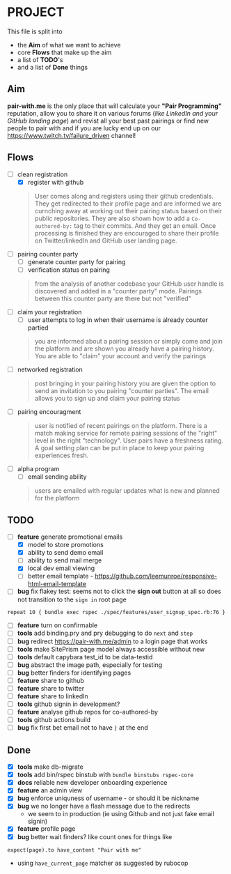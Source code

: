 # PROJECT

This file is split into

- the **Aim** of what we want to achieve
- core **Flows** that make up the aim
- a list of **TODO**'s
- and a list of **Done** things

## Aim

**pair-with.me** is the only place that will calculate your **"Pair Programming"** reputation, allow you to share it on various forums (_like LinkedIn and your GitHub landing page_) and revist all your best past pairings or find new people to pair with and if you are lucky end up on our https://www.twitch.tv/failure_driven channel!
## Flows

- [ ] clean registration
  - [x] register with github
  > User comes along and registers using their github credentials. They get redirected to their profile page and are informed we are curnching away at working out their pairing status based on their public repositories. They are also shown how to add a `Co-authored-by:` tag to their commits. And they get an email. Once processing is finished they are encouraged to share their profile on Twitter/linkedIn and GitHub user landing page.
- [ ] pairing counter party
  - [ ] generate counter party for pairing
  - [ ] verification status on pairing
  > from the analysis of another codebase your GitHub user handle is discovered and added in a "counter party" mode. Pairings between this counter party are there but not "verified"
- [ ] claim your registration
  - [ ] user attempts to log in when their username is already counter partied
  > you are informed about a pairing session or simply come and join the platform and are shown you already have a pairing history. You are able to "claim" your account and verify the pairings
- [ ] networked registration
  > post bringing in your pairing history you are given the option to send an invitation to you pairing "counter parties". The email allows you to sign up and claim your pairing status
- [ ] pairing encouragment
  > user is notified of recent pairings on the platform. There is a match making service for remote pairing sessions of the "right" level in the right "technology". User pairs have a freshness rating. A goal setting plan can be put in place to keep your pairing experiences fresh.
- [ ] alpha program
  - [ ] email sending ability
  > users are emailed with regular updates what is new and planned for the platform

## TODO

- [ ] **feature** generate promotional emails
  - [x] model to store promotions
  - [x] ability to send demo email
  - [ ] ability to send mail merge
  - [x] local dev email viewing
  - [ ] better email template - https://github.com/leemunroe/responsive-html-email-template
- [ ] **bug** fix flakey test: seems not to click the **sign out** button at all so
  does not transition to the `sign in` root page
```bash
repeat 10 { bundle exec rspec ./spec/features/user_signup_spec.rb:76 }
```
- [ ] **feature** turn on confirmable
- [ ] **tools** add binding.pry and pry debugging to do `next` and `step`
- [ ] **bug** redirect https://pair-with.me/admin to a login page that works
- [ ] **tools** make SitePrism page model always accessible without new
- [ ] **tools** default capybara test_id to be data-testid
- [ ] **bug** abstract the image path, especially for testing
- [ ] **bug** better finders for identifying pages
- [ ] **feature** share to github
- [ ] **feature** share to twitter
- [ ] **feature** share to linkedIn
- [ ] **tools** github signin in development?
- [ ] **feature** analyse github repos for co-authored-by
- [ ] **tools** github actions build
- [ ] **bug** fix first bet email not to have `}` at the end

## Done

- [x] **tools** make db-migrate
- [x] **tools** add bin/rspec binstub with `bundle binstubs rspec-core`
- [X] **docs** reliable new developer onboarding experience
- [X] **feature** an admin view
- [x] **bug** enforce uniquness of username - or should it be nickname
- [x] **bug** we no longer have a flash message due to the redirects
  - we seem to in production (ie using Github and not just fake email signin)
- [x] **feature** profile page
- [x] **bug** better wait finders? like count ones for things like
```
expect(page).to have_content "Pair with me"
```
  - using `have_current_page` matcher as suggested by rubocop
